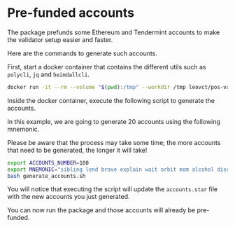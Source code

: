 # Pre-funded accounts

The package prefunds some Ethereum and Tendermint accounts to make the validator setup easier and faster.

Here are the commands to generate such accounts.

First, start a docker container that contains the different utils such as `polycli`, `jq` and `heimdallcli`.

```bash
docker run -it --rm --volume "$(pwd):/tmp" --workdir /tmp leovct/pos-validator-config-generator:1.0.10
```

Inside the docker container, execute the following script to generate the accounts.

In this example, we are going to generate 20 accounts using the following mnemonic.

Please be aware that the process may take some time; the more accounts that need to be generated, the longer it will take!

```bash
export ACCOUNTS_NUMBER=100
export MNEMONIC="sibling lend brave explain wait orbit mom alcohol disorder message grace sun"
bash generate_accounts.sh
```

You will notice that executing the script will update the `accounts.star` file with the new accounts you just generated.

You can now run the package and those accounts will already be pre-funded.
